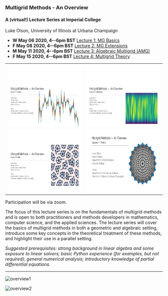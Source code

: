 ### Multigrid Methods - An Overview

#### A (virtual!) Lecture Series at Imperial College
Luke Olson, University of Illinois at Urbana Champaign

- **W May 06 2020, 4--6pm BST** [Lecture 1: MG Basics](https://github.com/lukeolson/imperial-multigrid/blob/master/lecture-1-mg-basics/lecture-1-mg-basics.pdf)
- **F May 08 2020, 4--6pm BST** [Lecture 2: MG Extensions](https://github.com/lukeolson/imperial-multigrid/blob/master/lecture-2-mg-ext/lecture-2-mg-basics.pdf)
- **M May 11 2020, 4--6pm BST** [Lecture 3: Algebraic Multigrid (AMG)](https://github.com/lukeolson/imperial-multigrid/blob/master/lecture-3-amg-basics/lecture-3-amg-basics.pdf)
- **F May 15 2020, 4--6pm BST** [Lecture 4: Multigrid Theory](https://github.com/lukeolson/imperial-multigrid/blob/master/lecture-4-amg-theory/lecture-4-amg-theory.pdf)

<table>
  <tr>
    <td> <a href="https://github.com/lukeolson/imperial-multigrid/blob/master/lecture-1-mg-basics/lecture-1-mg-basics.pdf">
            <img src="./lecture-1-mg-basics/lecture-1-mg-basics-cover.png"  height=200px >
      </a>
         </td>
    <td> <img src="./lecture-2-mg-ext/lecture-2-mg-basics-cover.png"  height=200px ></td>
   </tr> 
   <tr>
     <td> <img src="lecture-3-amg-basics/lecture-3-amg-basics-cover.png"  height=200px ></td>
     <td> <img src="lecture-4-amg-theory/lecture-4-amg-theory-cover.png"  height=200px ></td>
  </tr>
</table>

Participation will be via zoom.

The focus of this lecture series is on the fundamentals of multigrid methods
and is open to both practitioners and methods developers in mathematics, computer
science, and the applied sciences. The lecture series will cover the basics of
multigrid methods in both a geometric and algebraic setting, introduce some key
concepts in the theoretical treatment of these methods, and highlight their use
in a parallel setting.

*Suggested prerequisites: strong background in linear algebra and some
exposure to linear solvers; basic Python experience (for examples, but not
required); general numerical analysis; introductory knowledge of partial
differential equations.*

---

![overview1](./overview/mg-lecture-0.png "overview1")

![overview2](./overview/mg-lecture-1.png "overview2")
